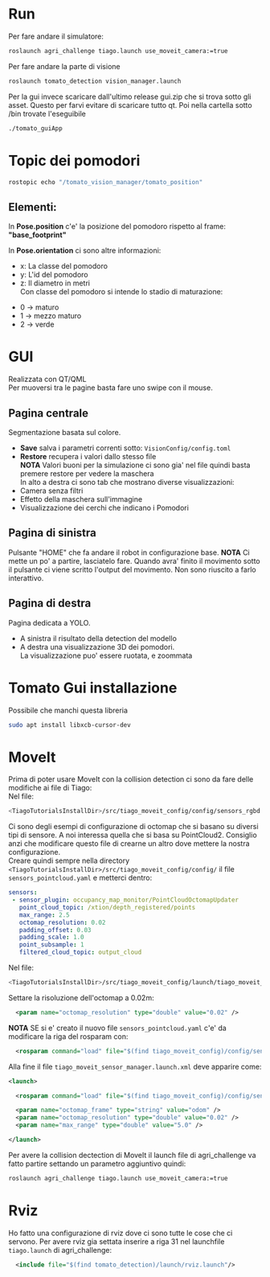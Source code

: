 # Run
Per fare andare il simulatore:
```bash
roslaunch agri_challenge tiago.launch use_moveit_camera:=true
```
Per fare andare la parte di visione
```bash
roslaunch tomato_detection vision_manager.launch
```
Per la gui invece scaricare dall'ultimo release gui.zip che si trova sotto gli
asset.
Questo per farvi evitare di scaricare tutto qt.
Poi nella cartella sotto /bin trovate l'eseguibile
```bash
./tomato_guiApp
```
# Topic dei pomodori
```bash
rostopic echo "/tomato_vision_manager/tomato_position"
```
## Elementi:
In **Pose.position** c'e' la posizione del pomodoro rispetto al 
frame: **"base_footprint"** <br/>

In **Pose.orientation** ci sono altre informazioni:
* x: La classe del pomodoro
* y: L'id del pomodoro
* z: Il diametro in metri <br/>
Con classe del pomodoro si intende lo stadio di maturazione:
- 0 -> maturo
- 1 -> mezzo maturo
- 2 -> verde

# GUI
Realizzata con QT/QML <br/>
Per muoversi tra le pagine basta fare uno swipe con il mouse.
## Pagina centrale
Segmentazione basata sul colore. 
* **Save** salva i parametri correnti sotto: `VisionConfig/config.toml`
* **Restore** recupera i valori dallo stesso file<br/>
**NOTA** Valori buoni per la simulazione ci sono gia' nel file quindi basta
premere restore per vedere la maschera<br/>
In alto a destra ci sono tab che mostrano diverse visualizzazioni:
* Camera senza filtri
* Effetto della maschera sull'immagine
* Visualizzazione dei cerchi che indicano i Pomodori
## Pagina di sinistra
Pulsante "HOME" che fa andare il robot in configurazione base. **NOTA** Ci mette
un po' a partire, lasciatelo fare. Quando avra' finito il movimento sotto il
pulsante ci viene scritto l'output del movimento. Non sono riuscito a farlo
interattivo.
## Pagina di destra
Pagina dedicata a YOLO. 
- A sinistra il risultato della detection del modello
- A destra una visualizzazione 3D dei pomodori. <br/>
La visualizzazione puo' essere ruotata, e zoommata

# Tomato Gui installazione
Possibile che manchi questa libreria
```bash
sudo apt install libxcb-cursor-dev
```
# MoveIt
Prima di poter usare MoveIt con la collision detection ci sono da fare delle
modifiche ai file di Tiago:<br/>
Nel file:
```bash
<TiagoTutorialsInstallDir>/src/tiago_moveit_config/config/sensors_rgbd.yaml
```
Ci sono degli esempi di configurazione di octomap che si basano su diversi tipi di sensore.
A noi interessa quella che si basa su PointCloud2. Consiglio anzi che modificare questo file
di crearne un altro dove mettere la nostra configurazione.<br/>
Creare quindi sempre nella directory `<TiagoTutorialsInstallDir>/src/tiago_moveit_config/config/`
il file `sensors_pointcloud.yaml` e metterci dentro:
```yaml
sensors:
 - sensor_plugin: occupancy_map_monitor/PointCloudOctomapUpdater
   point_cloud_topic: /xtion/depth_registered/points
   max_range: 2.5
   octomap_resolution: 0.02
   padding_offset: 0.03
   padding_scale: 1.0
   point_subsample: 1
   filtered_cloud_topic: output_cloud
```
Nel file:
```bash
<TiagoTutorialsInstallDir>/src/tiago_moveit_config/launch/tiago_moveit_sensor_manager.launch.xml
```
Settare la risoluzione dell'octomap a 0.02m:
```xml
  <param name="octomap_resolution" type="double" value="0.02" />
```
**NOTA** SE si e' creato il nuovo file `sensors_pointcloud.yaml` c'e' da modificare
la riga del rosparam con:
```xml
  <rosparam command="load" file="$(find tiago_moveit_config)/config/sensors_pointcloud.yaml" />
```
Alla fine il file `tiago_moveit_sensor_manager.launch.xml` deve apparire come:
```xml
<launch>

  <rosparam command="load" file="$(find tiago_moveit_config)/config/sensors_pointcloud.yaml" />

  <param name="octomap_frame" type="string" value="odom" />
  <param name="octomap_resolution" type="double" value="0.02" />
  <param name="max_range" type="double" value="5.0" />

</launch>
```
Per avere la collision dectection di MoveIt il launch file di agri_challenge va 
fatto partire settando un parametro aggiuntivo quindi:
```bash
roslaunch agri_challenge tiago.launch use_moveit_camera:=true
```
# Rviz
Ho fatto una configurazione di rviz dove ci sono tutte le cose che ci servono.
Per avere rviz gia settata inserire a riga 31 nel launchfile `tiago.launch` di 
agri_challenge:
```xml
  <include file="$(find tomato_detection)/launch/rviz.launch"/>
```
